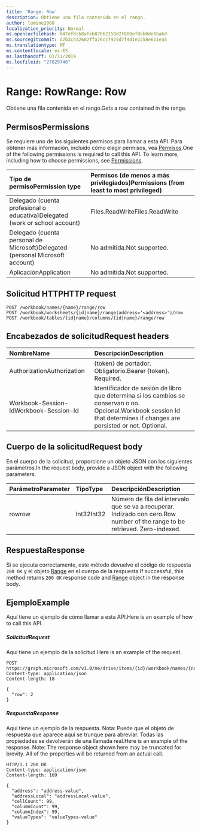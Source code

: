 ```yaml
---
title: 'Range: Row'
description: Obtiene una fila contenida en el rango.
author: lumine2008
localization_priority: Normal
ms.openlocfilehash: 647ef8cb8afeb87662158d2f880ef0bb0de0ba6d
ms.sourcegitcommit: d2b3ca32602ffa76cc7925d7f4d1e2258e611ea5
ms.translationtype: MT
ms.contentlocale: es-ES
ms.lasthandoff: 01/11/2019
ms.locfileid: "27829746"
---
```

# <a name="range-row"></a><span data-ttu-id="1dec6-103">Range: Row</span><span class="sxs-lookup"><span data-stu-id="1dec6-103">Range: Row</span></span>

<span data-ttu-id="1dec6-104">Obtiene una fila contenida en el rango.</span><span class="sxs-lookup"><span data-stu-id="1dec6-104">Gets a row contained in the range.</span></span>
## <a name="permissions"></a><span data-ttu-id="1dec6-105">Permisos</span><span class="sxs-lookup"><span data-stu-id="1dec6-105">Permissions</span></span>
<span data-ttu-id="1dec6-p101">Se requiere uno de los siguientes permisos para llamar a esta API. Para obtener más información, incluido cómo elegir permisos, vea [Permisos](/graph/permissions-reference).</span><span class="sxs-lookup"><span data-stu-id="1dec6-p101">One of the following permissions is required to call this API. To learn more, including how to choose permissions, see [Permissions](/graph/permissions-reference).</span></span>

|<span data-ttu-id="1dec6-108">Tipo de permiso</span><span class="sxs-lookup"><span data-stu-id="1dec6-108">Permission type</span></span>      | <span data-ttu-id="1dec6-109">Permisos (de menos a más privilegiados)</span><span class="sxs-lookup"><span data-stu-id="1dec6-109">Permissions (from least to most privileged)</span></span>              |
|:--------------------|:---------------------------------------------------------|
|<span data-ttu-id="1dec6-110">Delegado (cuenta profesional o educativa)</span><span class="sxs-lookup"><span data-stu-id="1dec6-110">Delegated (work or school account)</span></span> | <span data-ttu-id="1dec6-111">Files.ReadWrite</span><span class="sxs-lookup"><span data-stu-id="1dec6-111">Files.ReadWrite</span></span>    |
|<span data-ttu-id="1dec6-112">Delegado (cuenta personal de Microsoft)</span><span class="sxs-lookup"><span data-stu-id="1dec6-112">Delegated (personal Microsoft account)</span></span> | <span data-ttu-id="1dec6-113">No admitida.</span><span class="sxs-lookup"><span data-stu-id="1dec6-113">Not supported.</span></span>    |
|<span data-ttu-id="1dec6-114">Aplicación</span><span class="sxs-lookup"><span data-stu-id="1dec6-114">Application</span></span> | <span data-ttu-id="1dec6-115">No admitida.</span><span class="sxs-lookup"><span data-stu-id="1dec6-115">Not supported.</span></span> |

## <a name="http-request"></a><span data-ttu-id="1dec6-116">Solicitud HTTP</span><span class="sxs-lookup"><span data-stu-id="1dec6-116">HTTP request</span></span>
<!-- { "blockType": "ignored" } -->
```http
POST /workbook/names/{name}/range/row
POST /workbook/worksheets/{id|name}/range(address='<address>')/row
POST /workbook/tables/{id|name}/columns/{id|name}/range/row

```
## <a name="request-headers"></a><span data-ttu-id="1dec6-117">Encabezados de solicitud</span><span class="sxs-lookup"><span data-stu-id="1dec6-117">Request headers</span></span>
| <span data-ttu-id="1dec6-118">Nombre</span><span class="sxs-lookup"><span data-stu-id="1dec6-118">Name</span></span>       | <span data-ttu-id="1dec6-119">Descripción</span><span class="sxs-lookup"><span data-stu-id="1dec6-119">Description</span></span>|
|:---------------|:----------|
| <span data-ttu-id="1dec6-120">Authorization</span><span class="sxs-lookup"><span data-stu-id="1dec6-120">Authorization</span></span>  | <span data-ttu-id="1dec6-p102">{token} de portador. Obligatorio.</span><span class="sxs-lookup"><span data-stu-id="1dec6-p102">Bearer {token}. Required.</span></span> |
| <span data-ttu-id="1dec6-123">Workbook-Session-Id</span><span class="sxs-lookup"><span data-stu-id="1dec6-123">Workbook-Session-Id</span></span>  | <span data-ttu-id="1dec6-p103">Identificador de sesión de libro que determina si los cambios se conservan o no. Opcional.</span><span class="sxs-lookup"><span data-stu-id="1dec6-p103">Workbook session Id that determines if changes are persisted or not. Optional.</span></span>|

## <a name="request-body"></a><span data-ttu-id="1dec6-126">Cuerpo de la solicitud</span><span class="sxs-lookup"><span data-stu-id="1dec6-126">Request body</span></span>
<span data-ttu-id="1dec6-127">En el cuerpo de la solicitud, proporcione un objeto JSON con los siguientes parámetros.</span><span class="sxs-lookup"><span data-stu-id="1dec6-127">In the request body, provide a JSON object with the following parameters.</span></span>

| <span data-ttu-id="1dec6-128">Parámetro</span><span class="sxs-lookup"><span data-stu-id="1dec6-128">Parameter</span></span>    | <span data-ttu-id="1dec6-129">Tipo</span><span class="sxs-lookup"><span data-stu-id="1dec6-129">Type</span></span>   |<span data-ttu-id="1dec6-130">Descripción</span><span class="sxs-lookup"><span data-stu-id="1dec6-130">Description</span></span>|
|:---------------|:--------|:----------|
|<span data-ttu-id="1dec6-131">row</span><span class="sxs-lookup"><span data-stu-id="1dec6-131">row</span></span>|<span data-ttu-id="1dec6-132">Int32</span><span class="sxs-lookup"><span data-stu-id="1dec6-132">Int32</span></span>|<span data-ttu-id="1dec6-p104">Número de fila del intervalo que se va a recuperar. Indizado con cero.</span><span class="sxs-lookup"><span data-stu-id="1dec6-p104">Row number of the range to be retrieved. Zero-indexed.</span></span>|

## <a name="response"></a><span data-ttu-id="1dec6-135">Respuesta</span><span class="sxs-lookup"><span data-stu-id="1dec6-135">Response</span></span>

<span data-ttu-id="1dec6-136">Si se ejecuta correctamente, este método devuelve el código de respuesta `200 OK` y el objeto [Range](../resources/range.md) en el cuerpo de la respuesta.</span><span class="sxs-lookup"><span data-stu-id="1dec6-136">If successful, this method returns `200 OK` response code and [Range](../resources/range.md) object in the response body.</span></span>

## <a name="example"></a><span data-ttu-id="1dec6-137">Ejemplo</span><span class="sxs-lookup"><span data-stu-id="1dec6-137">Example</span></span>
<span data-ttu-id="1dec6-138">Aquí tiene un ejemplo de cómo llamar a esta API.</span><span class="sxs-lookup"><span data-stu-id="1dec6-138">Here is an example of how to call this API.</span></span>
##### <a name="request"></a><span data-ttu-id="1dec6-139">Solicitud</span><span class="sxs-lookup"><span data-stu-id="1dec6-139">Request</span></span>
<span data-ttu-id="1dec6-140">Aquí tiene un ejemplo de la solicitud.</span><span class="sxs-lookup"><span data-stu-id="1dec6-140">Here is an example of the request.</span></span>
<!--{
  "blockType": "request",
  "isComposable": true,
  "name": "range_row",
  "idempotent": true,
  "@type": "requestBodyResourceFor.range_row"
}-->
```http
POST https://graph.microsoft.com/v1.0/me/drive/items/{id}/workbook/names/{name}/range/row
Content-type: application/json
Content-length: 18

{
  "row": 2
}
```

##### <a name="response"></a><span data-ttu-id="1dec6-141">Respuesta</span><span class="sxs-lookup"><span data-stu-id="1dec6-141">Response</span></span>
<span data-ttu-id="1dec6-p105">Aquí tiene un ejemplo de la respuesta. Nota: Puede que el objeto de respuesta que aparece aquí se trunque para abreviar. Todas las propiedades se devolverán de una llamada real.</span><span class="sxs-lookup"><span data-stu-id="1dec6-p105">Here is an example of the response. Note: The response object shown here may be truncated for brevity. All of the properties will be returned from an actual call.</span></span>
<!-- {
  "blockType": "response",
  "truncated": true,
  "@odata.type": "microsoft.graph.workbookRange"
} -->
```http
HTTP/1.1 200 OK
Content-type: application/json
Content-length: 169

{
  "address": "address-value",
  "addressLocal": "addressLocal-value",
  "cellCount": 99,
  "columnCount": 99,
  "columnIndex": 99,
  "valueTypes": "valueTypes-value"
}
```

<!-- uuid: 8fcb5dbc-d5aa-4681-8e31-b001d5168d79
2015-10-25 14:57:30 UTC -->
<!-- {
  "type": "#page.annotation",
  "description": "Range: Row",
  "keywords": "",
  "section": "documentation",
  "tocPath": ""
}-->
